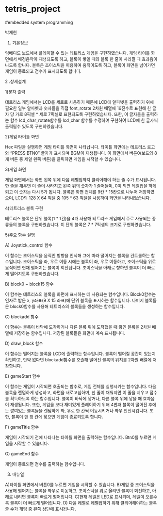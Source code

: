 # tetris_project
#embedded system programming

박제현

1. 기본정보

임베디드 보드에서 플레이할 수 있는 테트리스 게임을 구현하였습니다. 게임 타이틀 화면에서 배경음악이 재생되도록 하고, 블록이 쌓일 때와 블록 한 줄이 사라질 때 효과음이 나도록 합니다. 블록은 조이스틱을 이용하여 움직이도록 하고, 블록이 화면을 넘어가면 게임이 종료되고 점수가 표시되도록 합니다.

2 .상세설계

1)문자 출력

테트리스 게임에서는 LCD를 세로로 사용하기 때문에 LCD에 알파벳을 출력하기 위해 필요한 일부 알파벳과 숫자들을 직접 font_rotate 2차원 배열에 16진수로 표현해 한 글자 당 가로 8픽셀 * 세로 7픽셀로 표현되도록 구현하였습니다. 또한, 이 글자들을 출력하는 함수 lcd_char_rotate함수를 lcd_char 함수를 수정하여 구현하여 LCD에 한 글자씩 출력될수 있도록 구현하였습니다.

2)게임 타이틀 화면

Hex 파일을 실행하면 게임 타이틀 화면이 나타납니다. 타이틀 화면에는 테트리스 로고와 “PRESS BTN0” 글자가 표시되며 BGM이 재생됩니다. 이 화면에서 버튼0(보드의 8개 버튼 중 제일 왼쪽 버튼)을 클릭하면 게임을 시작할 수 있습니다.

3)게임 화면

게임 화면에서는 화면 왼쪽 위에 다음 레벨업까지 클리어해야 하는 줄 수가 표시됩니다. 한 줄을 채우면 이 줄이 사라지고 왼쪽 위의 숫자가 1 줄어들며, 0이 되면 레벨업을 하게 되고 이 숫자는 다시 5가 됩니다. 블록은 화면 전체를 9칸 * 15칸으로 나누어 저장하였으며, LCD의 128 X 64 픽셀 중 105 * 63 픽셀을 사용하여 화면을 나타내었습니다.

4)테트리스 블록 구현

테트리스 블록은 단위 블록(1 * 1칸)을 4개 사용해 테트리스 게임에서 주로 사용되는 종류들의 블록을 구현하였습니다. 이 단위 블록은 7 * 7픽셀의 크기로 구현하였습니다.

5)주요 함수 설명

A) Joystick_control 함수

이 함수는 조이스틱을 움직인 방향을 인식해 그에 따라 떨어지는 블록을 컨트롤하는 함수입니다. 조이스틱을 좌, 우로 이동 시에는 블록이 좌, 우로 이동하고, 조이스틱을 위로 움직이면 현재 떨어지는 블록이 회전됩니다. 조이스틱을 아래로 향하면 블록이 더 빠르게 떨어지도록 구현하였습니다.

B) block0 ~ block15 함수

이 함수는 테트리스의 블록을 화면에 표시하는 데 사용되는 함수입니다. Block0함수는 인자로 받은 x, y좌표(9 X 15 좌표)에 단위 블록을 표시하는 함수입니다. 나머지 블록들은 block0함수를 사용해 테트리스의 블록들을 생성하는 함수입니다.

C) blockadd 함수

이 함수는 블록이 바닥에 도착하거나 다른 블록 위에 도착했을 때 쌓인 블록을 2차원 배열에 저장하는 함수입니다. 저장된 블록들은 화면에 계속 표시됩니다.

D) draw_block 함수

이 함수는 떨어지는 블록을 LCD에 출력하는 함수입니다. 블록이 떨어질 공간이 있는지 확인하고, 만약 없다면 blockadd함수를 호출해 떨어진 블록의 위치를 2차원 배열에 저장합니다.

E) gameStart 함수

이 함수는 게임이 시작되면 호출되는 함수로, 게임 전체를 실행시키는 함수입니다. 다음 블록을 랜덤하게 생성하고, 화면을 새로고침하며, 한 줄이 채워지면 이 줄을 지우고 점수를 획득하도록 하는 함수입니다. 블록이 바닥에 닿거나, 다른 블록 위에 닿을 때 효과음이 재생됩니다. 또한, 게임을 보다 재미있게 플레이하기 위해 4번째 블록이 떨어진 후에는 쌓여있는 블록들을 랜덤하게 좌, 우로 한 칸씩 이동시키거나 좌우 반전시킵니다. 또한, 블록이 맨 윗 칸에 닿으면 게임이 종료되도록 합니다.

F) gameTitle 함수

게임이 시작되기 전에 나타나는 타이틀 화면을 출력하는 함수입니다. Btn0를 누르면 게임을 시작할 수 있습니다.

G) gameEnd 함수

게임이 종료되면 점수를 출력하는 함수입니다.

3. 매뉴얼

A)타이틀 화면에서 버튼0를 누르면 게임을 시작할 수 있습니다.
B)게임 중 조이스틱을 사용해 떨어지는 블록을 좌우로 이동하고, 조이스틱을 위로 올리면 블록이 회전하고, 아래로 내리면 블록이 빠르게 떨어집니다.
C)현재 레벨은 LED로 표시되며, 레벨이 오를수록 블록이 더 빠르게 떨어집니다.
D) 다음 레벨로 레벨업하기 위해 클리어해야하는 블록 줄 수가 게임 중 왼쪽 상단에 표시됩니다.
